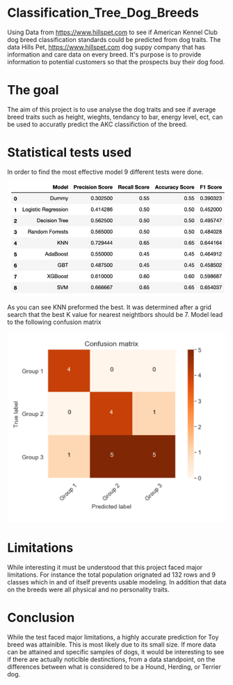 # Classification_Tree_Dog_Breeds

Using Data from https://www.hillspet.com to see if American Kennel Club dog breed classification standards could be predicted from dog traits.
The data
Hills Pet, https://www.hillspet.com dog suppy company that has information and care data on every breed. It's purpose is to provide information to potential customers so that the prospects buy their dog food.

# The goal
The aim of this project is to use analyse the dog traits and see if average breed traits such as height, wieghts, tendancy to bar, energy level, ect, can be used to accuratly predict the AKC classifiction of the breed.

# Statistical tests used
In order to find the most effective model 9 different tests were done.

![test matrix](https://github.com/kmcnicoll/Classification_Tree_Dog_Breeds/blob/master/Pictures_For_Read_Me/Screen%20Shot%202019-12-12%20at%204.17.07%20PM.png)


As you can see KNN preformed the best. 
It was determined after a grid search that the best K value for nearest neightbors should be 7. Model lead to the following confusion matrix

![confusion matrix for KNN](https://github.com/kmcnicoll/Classification_Tree_Dog_Breeds/blob/master/Pictures_For_Read_Me/Screen%20Shot%202019-12-12%20at%204.21.06%20PM.png)

# Limitations
While interesting it must be understood that this project faced major limitations. For instance the total population orignated ad 132 rows and 9 classes which in and of itself prevents usable modeling. In addition that data on the breeds were all physical and no personality traits.

# Conclusion
While the test faced major limitations, a highly accurate prediction for Toy breed was attainible. This is most likely due to its small size. If more data can be attained and specific samples of dogs, it would be interesting to see if there are actually noticlble destinctions, from a data standpoint, on the differences between what is considered to be a Hound, Herding, or Terrier dog.
